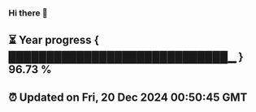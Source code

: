 ### Hi there 👋
⏳ Year progress { █████████████████████████████▁ } 96.73 %
---
⏰ Updated on Fri, 20 Dec 2024 00:50:45 GMT
---

